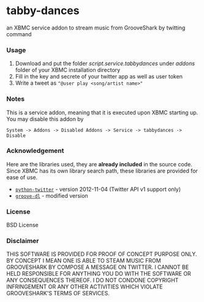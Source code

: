 tabby-dances
============

an XBMC service addon to stream music from GrooveShark by twitting command

### Usage
1. Download and put the folder *script.service.tabbydances* under *addons* folder of your XBMC installation directory
2. Fill in the key and secrete of your twitter app as well as user token
3. Write a tweet as `"@user play <song/artist name>"`

### Notes
This is a service addon, meaning that it is executed upon XBMC starting up. You may disable this addon by

`System -> Addons -> Disabled Addons -> Service -> tabbydances -> Disable`


### Acknowledgement
Here are the libraries used, they are **already included** in the source code.
Since XBMC has its own library search path, these libraries are provided for ease of use.

- [`python-twitter`](https://github.com/bear/python-twitter) - version 2012-11-04 (Twitter API v1 support only)
- [`groove-dl`](https://github.com/jacktheripper51/groove-dl) - modified version


### License
BSD License


### Disclaimer
THIS SOFTWARE IS PROVIDED FOR PROOF OF CONCEPT PURPOSE ONLY. BY CONCEPT I MEAN ONE IS ABLE TO STEAM MUSIC FROM 
GROOVESHARK BY COMPOSE A MESSAGE ON TWITTER. I CANNOT BE HELD RESPONSIBLE FOR ANYTHING YOU DO WITH THE SOFTWARE
OR ANY CONSEQUENCES THEREOF. I DO NOT CONDONE COPYRIGHT INFRINGEMENT OR ANY OTHER ACTIVITIES WHICH VIOLATE
GROOVESHARK'S TERMS OF SERVICES.
